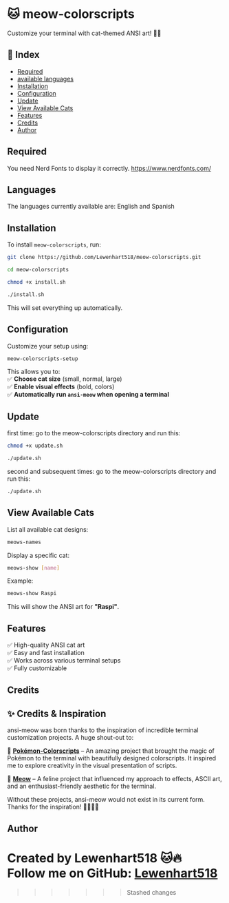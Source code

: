 # 🐱 meow-colorscripts  
Customize your terminal with cat-themed ANSI art! 🎨🔥  

## 📌 Index  
- [Required](#Required)
- [available languages](#Languages)
- [Installation](#installation)  
- [Configuration](#configuration)
- [Update](#Update)
- [View Available Cats](#view-available-cats)  
- [Features](#features)
- [Credits](#Credits)
- [Author](#author)  

## Required
You need Nerd Fonts to display it correctly.
https://www.nerdfonts.com/

## Languages
The languages ​​currently available are:
English and Spanish

## Installation   
To install `meow-colorscripts`, run:  
```bash  
git clone https://github.com/Lewenhart518/meow-colorscripts.git
```
```bash
cd meow-colorscripts
```
```bash 
chmod +x install.sh
```
```bash  
./install.sh  
```  
This will set everything up automatically.  
## Configuration   
Customize your setup using:  
```bash  
meow-colorscripts-setup  
```  
This allows you to:  
✅ **Choose cat size** (small, normal, large)  
✅ **Enable visual effects** (bold, colors)  
✅ **Automatically run `ansi-meow` when opening a terminal**  

## Update
first time:
go to the meow-colorscripts directory and run this:
```bash 
chmod +x update.sh
```
```bash 
./update.sh
```
second and subsequent times:
go to the meow-colorscripts directory and run this:
```bash 
./update.sh
```

## View Available Cats
List all available cat designs:  
```bash  
meows-names  
```  
Display a specific cat:  
```bash  
meows-show [name]  
```  
Example:  
```bash  
meows-show Raspi  
```  
This will show the ANSI art for **"Raspi"**.  
## Features  
✅ High-quality ANSI cat art  
✅ Easy and fast installation  
✅ Works across various terminal setups  
✅ Fully customizable 

## Credits
## ✨ Credits & Inspiration

ansi-meow was born thanks to the inspiration of incredible terminal customization projects. 
A huge shout-out to:

🔹 **[Pokémon-Colorscripts](https://github.com/Pokemon-Colorscripts/Pokemon-Colorscripts)** – An amazing project that brought the magic of Pokémon to the terminal with beautifully designed colorscripts. It inspired me to explore creativity in the visual presentation of scripts.

🔹 **[Meow](https://github.com/NicholasDun/meow)** – A feline project that influenced my approach to effects, ASCII art, and an enthusiast-friendly aesthetic for the terminal.

Without these projects, ansi-meow would not exist in its current form. Thanks for the inspiration! 🎨🐱✨🚀

## Author  
Created by **Lewenhart518** 🐱🔥  
Follow me on GitHub: [Lewenhart518](https://github.com/Lewenhart518)  
=======
>>>>>>> Stashed changes
